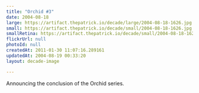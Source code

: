 ```yaml
---
title: "Orchid #3"
date: 2004-08-18
large: https://artifact.thepatrick.io/decade/large/2004-08-18-1626.jpg
small: https://artifact.thepatrick.io/decade/small/2004-08-18-1626.jpg
smallRetina: https://artifact.thepatrick.io/decade/small/2004-08-18-1626@2x.jpg
flickrUrl: null
photoId: null
createdAt: 2011-01-30 11:07:16.289161
updatedAt: 2004-08-19 00:33:20
layout: decade-image

---
```

Announcing the conclusion of the Orchid series.

